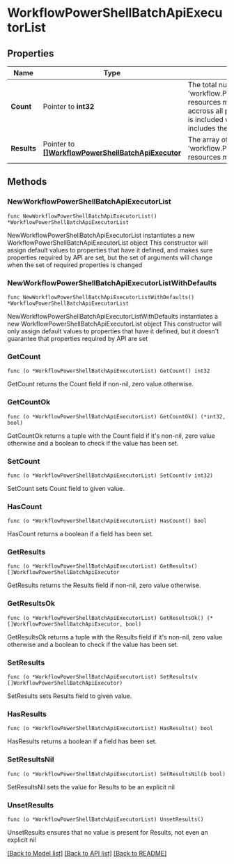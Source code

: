 # WorkflowPowerShellBatchApiExecutorList

## Properties

Name | Type | Description | Notes
------------ | ------------- | ------------- | -------------
**Count** | Pointer to **int32** | The total number of &#39;workflow.PowerShellBatchApiExecutor&#39; resources matching the request, accross all pages. The &#39;Count&#39; attribute is included when the HTTP GET request includes the &#39;$inlinecount&#39; parameter. | [optional] 
**Results** | Pointer to [**[]WorkflowPowerShellBatchApiExecutor**](WorkflowPowerShellBatchApiExecutor.md) | The array of &#39;workflow.PowerShellBatchApiExecutor&#39; resources matching the request. | [optional] 

## Methods

### NewWorkflowPowerShellBatchApiExecutorList

`func NewWorkflowPowerShellBatchApiExecutorList() *WorkflowPowerShellBatchApiExecutorList`

NewWorkflowPowerShellBatchApiExecutorList instantiates a new WorkflowPowerShellBatchApiExecutorList object
This constructor will assign default values to properties that have it defined,
and makes sure properties required by API are set, but the set of arguments
will change when the set of required properties is changed

### NewWorkflowPowerShellBatchApiExecutorListWithDefaults

`func NewWorkflowPowerShellBatchApiExecutorListWithDefaults() *WorkflowPowerShellBatchApiExecutorList`

NewWorkflowPowerShellBatchApiExecutorListWithDefaults instantiates a new WorkflowPowerShellBatchApiExecutorList object
This constructor will only assign default values to properties that have it defined,
but it doesn't guarantee that properties required by API are set

### GetCount

`func (o *WorkflowPowerShellBatchApiExecutorList) GetCount() int32`

GetCount returns the Count field if non-nil, zero value otherwise.

### GetCountOk

`func (o *WorkflowPowerShellBatchApiExecutorList) GetCountOk() (*int32, bool)`

GetCountOk returns a tuple with the Count field if it's non-nil, zero value otherwise
and a boolean to check if the value has been set.

### SetCount

`func (o *WorkflowPowerShellBatchApiExecutorList) SetCount(v int32)`

SetCount sets Count field to given value.

### HasCount

`func (o *WorkflowPowerShellBatchApiExecutorList) HasCount() bool`

HasCount returns a boolean if a field has been set.

### GetResults

`func (o *WorkflowPowerShellBatchApiExecutorList) GetResults() []WorkflowPowerShellBatchApiExecutor`

GetResults returns the Results field if non-nil, zero value otherwise.

### GetResultsOk

`func (o *WorkflowPowerShellBatchApiExecutorList) GetResultsOk() (*[]WorkflowPowerShellBatchApiExecutor, bool)`

GetResultsOk returns a tuple with the Results field if it's non-nil, zero value otherwise
and a boolean to check if the value has been set.

### SetResults

`func (o *WorkflowPowerShellBatchApiExecutorList) SetResults(v []WorkflowPowerShellBatchApiExecutor)`

SetResults sets Results field to given value.

### HasResults

`func (o *WorkflowPowerShellBatchApiExecutorList) HasResults() bool`

HasResults returns a boolean if a field has been set.

### SetResultsNil

`func (o *WorkflowPowerShellBatchApiExecutorList) SetResultsNil(b bool)`

 SetResultsNil sets the value for Results to be an explicit nil

### UnsetResults
`func (o *WorkflowPowerShellBatchApiExecutorList) UnsetResults()`

UnsetResults ensures that no value is present for Results, not even an explicit nil

[[Back to Model list]](../README.md#documentation-for-models) [[Back to API list]](../README.md#documentation-for-api-endpoints) [[Back to README]](../README.md)


